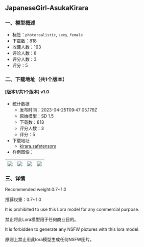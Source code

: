 ## JapaneseGirl-AsukaKirara
### 一、模型概述

- 标签：`photorealistic`, `sexy`, `female`
- 下载数：818
- 收藏人数：163
- 评论人数：8
- 评分人数：3
- 评分：5

### 二、下载地址（共1个版本）

#### [版本1/共1个版本] v1.0

- 统计数据
  - 发布时间：2023-04-25T09:47:05.179Z
  - 原始模型：SD 1.5
  - 下载数：818
  - 评分人数：3
  - 评分：5
- 下载地址
  - [kirara.safetensors](https://civitai.com/api/download/models/54891)
- 样例图像：

| <img src="https://image.civitai.com/xG1nkqKTMzGDvpLrqFT7WA/ecbbcd8d-3160-476e-458f-43eb3ca70800/width=450/593759.jpeg" /> | <img src="https://image.civitai.com/xG1nkqKTMzGDvpLrqFT7WA/7e696692-24be-4cf5-9fdf-3715ce070d00/width=450/593758.jpeg" /> | <img src="https://image.civitai.com/xG1nkqKTMzGDvpLrqFT7WA/66920b4b-5ea6-459c-a8a3-006302e5d900/width=450/593760.jpeg" /> | <img src="https://image.civitai.com/xG1nkqKTMzGDvpLrqFT7WA/a067b8e4-18f8-4271-5f44-0c16ba22be00/width=450/593768.jpeg" /> |
| ---- | ---- | ---- | ---- |


### 三、详情
<p>Recommended weight:0.7~1.0</p><p>推荐权重：0.7~1.0</p><p></p><p>It is prohibited to use this Lora model for any commercial purpose.</p><p>禁止将此Lora模型用于任何商业目的。</p><p></p><p>It is forbidden to generate any NSFW pictures with this lora model.</p><p>原则上禁止用此lora模型生成任何NSFW图片。</p>